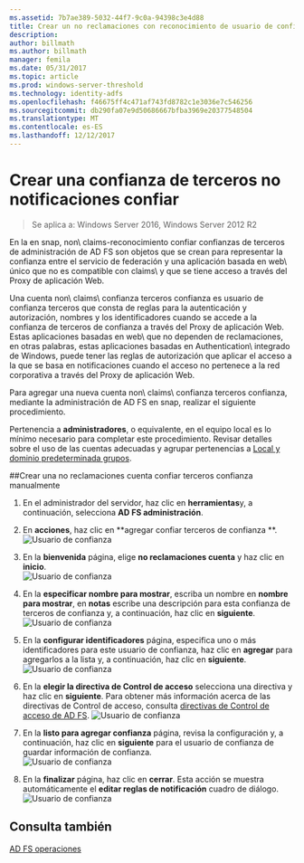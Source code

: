 ```yaml
---
ms.assetid: 7b7ae389-5032-44f7-9c0a-94398c3e4d88
title: Crear un no reclamaciones con reconocimiento de usuario de confianza
description: 
author: billmath
ms.author: billmath
manager: femila
ms.date: 05/31/2017
ms.topic: article
ms.prod: windows-server-threshold
ms.technology: identity-adfs
ms.openlocfilehash: f46675ff4c471af743fd8782c1e3036e7c546256
ms.sourcegitcommit: db290fa07e9d50686667bfba3969e20377548504
ms.translationtype: MT
ms.contentlocale: es-ES
ms.lasthandoff: 12/12/2017
---
```

# <a name="create-a-non-claims-aware-relying-party-trust"></a>Crear una confianza de terceros no notificaciones confiar

>Se aplica a: Windows Server 2016, Windows Server 2012 R2

En la en snap\, non\ claims\-reconocimiento confiar confianzas de terceros de administración de AD FS son objetos que se crean para representar la confianza entre el servicio de federación y una aplicación basada en web\ único que no es compatible con claims\ y que se tiene acceso a través del Proxy de aplicación Web.  
  
Una cuenta non\ claims\ confianza terceros confianza es usuario de confianza terceros que consta de reglas para la autenticación y autorización, nombres y los identificadores cuando se accede a la confianza de terceros de confianza a través del Proxy de aplicación Web. Estas aplicaciones basadas en web\ que no dependen de reclamaciones, en otras palabras, estas aplicaciones basadas en Authentication\ integrado de Windows, puede tener las reglas de autorización que aplicar el acceso a la que se basa en notificaciones cuando el acceso no pertenece a la red corporativa a través del Proxy de aplicación Web.  
  
Para agregar una nueva cuenta non\ claims\ confianza terceros confianza, mediante la administración de AD FS en snap\, realizar el siguiente procedimiento.  
  
Pertenencia a **administradores**, o equivalente, en el equipo local es lo mínimo necesario para completar este procedimiento.  Revisar detalles sobre el uso de las cuentas adecuadas y agrupar pertenencias a [Local y dominio predeterminada grupos](https://go.microsoft.com/fwlink/?LinkId=83477).   
  
##<a name="to-create-a-non-claims-aware-relying-party-trust-manually"></a>Crear una no reclamaciones cuenta confiar terceros confianza manualmente 
1. En el administrador del servidor, haz clic en **herramientas**y, a continuación, selecciona **AD FS administración**.  
  
2.  En **acciones**, haz clic en **agregar confiar terceros de confianza **.  
![Usuario de confianza](media/Create-a-Relying-Party-Trust/addtrust1.PNG)   

3.  En la **bienvenida** página, elige **no reclamaciones cuenta** y haz clic en **inicio**.  
![Usuario de confianza](media/Create-a-Non-Claims-Aware-Relying-Party-Trust/addnon1.PNG) 
  
4.  En la **especificar nombre para mostrar**, escriba un nombre en **nombre para mostrar**, en **notas** escribe una descripción para esta confianza de terceros de confianza y, a continuación, haz clic en **siguiente**.  
![Usuario de confianza](media/Create-a-Non-Claims-Aware-Relying-Party-Trust/addnon2.PNG)

5. En la **configurar identificadores** página, especifica uno o más identificadores para este usuario de confianza, haz clic en **agregar** para agregarlos a la lista y, a continuación, haz clic en **siguiente**.  
![Usuario de confianza](media/Create-a-Non-Claims-Aware-Relying-Party-Trust/addnon3.PNG)

6.  En la **elegir la directiva de Control de acceso** selecciona una directiva y haz clic en **siguiente**.  Para obtener más información acerca de las directivas de Control de acceso, consulta [directivas de Control de acceso de AD FS](Access-Control-Policies-in-AD-FS.md). 
![Usuario de confianza](media/Create-a-Non-Claims-Aware-Relying-Party-Trust/addnon4.PNG)

7. En la **listo para agregar confianza** página, revisa la configuración y, a continuación, haz clic en **siguiente** para el usuario de confianza de guardar información de confianza.  
   ![Usuario de confianza](media/Create-a-Non-Claims-Aware-Relying-Party-Trust/addnon5.PNG) 

8. En la **finalizar** página, haz clic en **cerrar**. Esta acción se muestra automáticamente el **editar reglas de notificación** cuadro de diálogo.  
![Usuario de confianza](media/Create-a-Non-Claims-Aware-Relying-Party-Trust/addnon6.PNG)  
  
## <a name="see-also"></a>Consulta también  
[AD FS operaciones](../../ad-fs/AD-FS-2016-Operations.md) 
